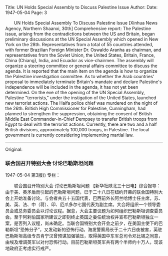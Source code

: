 Title: UN Holds Special Assembly to Discuss Palestine Issue
Author:
Date: 1947-05-04
Page: 3

　　UN Holds Special Assembly
    To Discuss Palestine Issue
    [Xinhua News Agency, Northern Shaanxi, 30th] Comprehensive report: The Palestine issue, arising from the contradictions between the US and Britain, began preliminary discussions at the UN Special Assembly which opened in New York on the 28th. Representatives from a total of 55 countries attended, with former Brazilian Foreign Minister Dr. Oswaldo Aranha as chairman, and representatives from the Soviet Union, the United States, Britain, France, China (Chiang), India, and Ecuador as vice-chairmen. The assembly will organize a steering committee or general affairs committee to discuss the agenda. It is reported that the main item on the agenda is how to organize the Palestine investigation committee. As to whether the Arab countries' proposal to immediately terminate Britain's mandate and declare Palestine's independence will be included in the agenda, it has not yet been determined. On the eve of the opening of the UN Special Assembly, Palestine "terrorists," under the instigation of the United States, launched new terrorist actions. The Haifa police chief was murdered on the night of the 26th. British High Commissioner for Palestine, Cunningham, had planned to strengthen the suppression, obtaining the consent of British Middle East Commander-in-Chief Dempsey to transfer British troops from Egypt to deal with the terrorist actions. Currently, there are two and a half British divisions, approximately 100,000 troops, in Palestine. The local government is currently considering implementing martial law.



<hr /> 

Original: 


### 联合国召开特别大会  讨论巴勒斯坦问题

1947-05-04
第3版()
专栏：

　　联合国召开特别大会
    讨论巴勒斯坦问题
    【新华社陕北三十日电】综合报导：由于美、英矛盾而引起的巴勒斯坦问题，已于二十八日在纽约开幕的联合国特别大会上开始准备讨论。与会者共五十五国代表，巴西前外长阿兰哈博士任主席，苏、美、英、法、中（蒋）、印、厄爪多尔七国代表为副主席。大会将组织一个领导委员会或总务委员会以讨论议程。据息，大会主要议题为如何组织巴勒斯坦调查委员会。至于阿剌伯国家所建议之即刻终止英国之委任统治权并宣布巴勒斯坦独立一案，是否列入议程，尚未确定。当联合国特别大会开会之前夕，在美国主使下的巴勒斯坦“恐怖分子”，又发动新的恐怖行动。海发警察局长于二十六日夜被害，英驻巴勒斯坦高级专员肯宁汉曾预谋加强镇压，取得英国中东军总司令邓比锡之同意，由埃及增调英军以对付恐怖行动。目前巴勒斯坦英军共有两个半师约十万人，现该地政府正考虑实行戒严。
